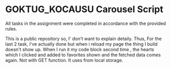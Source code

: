 # GOKTUG_KOCAUSU Carousel Script

All tasks in the assignment were completed in accordance with the
provided rules.

This is a public repository so, I' don't want to explain detaily. Thus, For the last 2 task, I've actually done but when i reload my page the thing I build doesn't show up. 
When I run it my code block second time , the hearts which I clicked and added to favorites shown and the fetched data comes again. Not with GET function. It uses from local storage.

